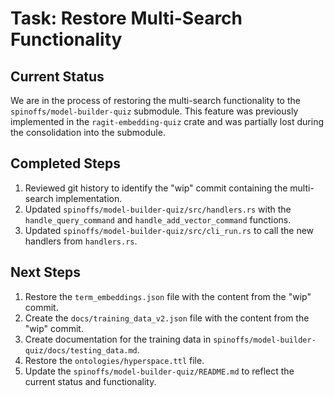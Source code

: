 # Task: Restore Multi-Search Functionality

## Current Status

We are in the process of restoring the multi-search functionality to the `spinoffs/model-builder-quiz` submodule. This feature was previously implemented in the `ragit-embedding-quiz` crate and was partially lost during the consolidation into the submodule.

## Completed Steps

1.  Reviewed git history to identify the "wip" commit containing the multi-search implementation.
2.  Updated `spinoffs/model-builder-quiz/src/handlers.rs` with the `handle_query_command` and `handle_add_vector_command` functions.
3.  Updated `spinoffs/model-builder-quiz/src/cli_run.rs` to call the new handlers from `handlers.rs`.

## Next Steps

1.  Restore the `term_embeddings.json` file with the content from the "wip" commit.
2.  Create the `docs/training_data_v2.json` file with the content from the "wip" commit.
3.  Create documentation for the training data in `spinoffs/model-builder-quiz/docs/testing_data.md`.
4.  Restore the `ontologies/hyperspace.ttl` file.
5.  Update the `spinoffs/model-builder-quiz/README.md` to reflect the current status and functionality.
